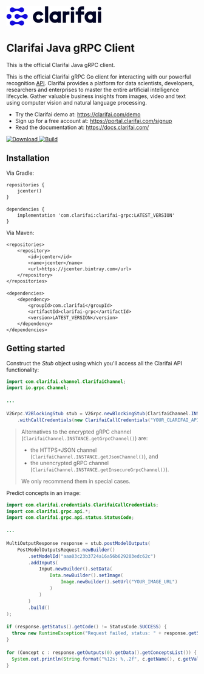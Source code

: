 ![Clarifai logo](docs/logo.png)

# Clarifai Java gRPC Client

This is the official Clarifai Java gRPC client.

This is the official Clarifai gRPC Go client for interacting with our powerful recognition
[API](https://docs.clarifai.com).
Clarifai provides a platform for data scientists, developers, researchers and enterprises to master the entire
artificial intelligence lifecycle. Gather valuable business insights from images, video and text using computer vision
and natural language processing.

* Try the Clarifai demo at: https://clarifai.com/demo
* Sign up for a free account at: https://portal.clarifai.com/signup
* Read the documentation at: https://docs.clarifai.com/


[ ![Download](https://api.bintray.com/packages/clarifai/Clarifai/ClarifaiGrpc/images/download.svg) ](https://bintray.com/clarifai/Clarifai/ClarifaiGrpc)
[![Build](https://github.com/Clarifai/clarifai-java-grpc/workflows/Run%20tests/badge.svg)](https://github.com/Clarifai/clarifai-java-grpc/actions)

## Installation

Via Gradle:

```
repositories {
    jcenter()
}

dependencies {
    implementation 'com.clarifai:clarifai-grpc:LATEST_VERSION'
}
```

Via Maven:

```
<repositories>
    <repository>
        <id>jcenter</id>
        <name>jcenter</name>
        <url>https://jcenter.bintray.com</url>
    </repository>
</repositories>

<dependencies>
    <dependency>
        <groupId>com.clarifai</groupId>
        <artifactId>clarifai-grpc</artifactId>
        <version>LATEST_VERSION</version>
    </dependency>
</dependencies>
```

## Getting started

Construct the *Stub* object using which you'll access all the Clarifai API functionality:

```java
import com.clarifai.channel.ClarifaiChannel;
import io.grpc.Channel;

...

V2Grpc.V2BlockingStub stub = V2Grpc.newBlockingStub(ClarifaiChannel.INSTANCE.getGrpcChannel())
    .withCallCredentials(new ClarifaiCallCredentials("YOUR_CLARIFAI_API_KEY"));
```

> Alternatives to the encrypted gRPC channel (`ClarifaiChannel.INSTANCE.getGrpcChannel()`) are:
> - the HTTPS+JSON channel (`ClarifaiChannel.INSTANCE.getJsonChannel()`), and
> - the unencrypted gRPC channel (`ClarifaiChannel.INSTANCE.getInsecureGrpcChannel()`).
>
> We only recommend them in special cases.


Predict concepts in an image:

```java
import com.clarifai.credentials.ClarifaiCallCredentials;
import com.clarifai.grpc.api.*;
import com.clarifai.grpc.api.status.StatusCode;

...

MultiOutputResponse response = stub.postModelOutputs(
    PostModelOutputsRequest.newBuilder()
        .setModelId("aaa03c23b3724a16a56b629203edc62c")
        .addInputs(
            Input.newBuilder().setData(
                Data.newBuilder().setImage(
                    Image.newBuilder().setUrl("YOUR_IMAGE_URL")
                )
            )
        )
        .build()
);

if (response.getStatus().getCode() != StatusCode.SUCCESS) {
  throw new RuntimeException("Request failed, status: " + response.getStatus());
}

for (Concept c : response.getOutputs(0).getData().getConceptsList()) {
  System.out.println(String.format("%12s: %,.2f", c.getName(), c.getValue()));
}
```
